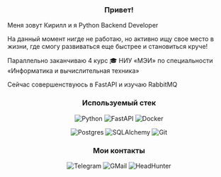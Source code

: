 <div align=center>  
  <h3>Привет!</h3>
</div>

Меня зовут Кирилл и я Python Backend Developer

На данный момент нигде не работаю, но активно ищу свое место в жизни, где смогу развиваться еще быстрее и становиться круче!

Параллельно заканчиваю 4 курс 🎓 НИУ &laquo;МЭИ&raquo; по специальности &laquo;Информатика и вычислительная техника&raquo;

Сейчас совершенствуюсь в FastAPI и изучаю RabbitMQ
  
<div align=center>  
  
  <h3>Используемый стек</h3>
  
  ![Python](https://img.shields.io/badge/python-3670A0?style=for-the-badge&logo=python&logoColor=ffdd54)
  ![FastAPI](https://img.shields.io/badge/fastapi-04988b?style=for-the-badge&logo=fastapi&color=white)
  ![Docker](https://img.shields.io/badge/docker-E5F2FC?style=for-the-badge&logo=docker&logoColor=1D63ED)
  
  ![Postgres](https://img.shields.io/badge/postgres-4169E1?style=for-the-badge&logo=postgresql&logoColor=white)
  ![SQLAlchemy](https://img.shields.io/badge/sqlalchemy-D71F00?style=for-the-badge&logo=sqlalchemy&logoColor=white)
  ![Git](https://img.shields.io/badge/git-white?style=for-the-badge&logo=git)
  
  <h3>Мои контакты</h3>
  
  ![Telegram](https://img.shields.io/badge/%40kirysha__gaa-badge?style=for-the-badge&logo=telegram&logoColor=white&color=blue&link=https%3A%2F%2Ft.me%2Fkirysha_gaa)
  ![GMail](https://img.shields.io/badge/Gmail-badge?style=for-the-badge&logo=gmail&logoColor=white&color=red&link=sosnovskix.kir2001%40gmail.com)
  ![HeadHunter](https://img.shields.io/badge/Head_Hunter-e1011c?style=for-the-badge&logo=headhunter&link=https%3A%2F%2Fhh.ru%2Fresume%2F585bb963ff0d1184920039ed1f6a7233564957)
  
</div>
